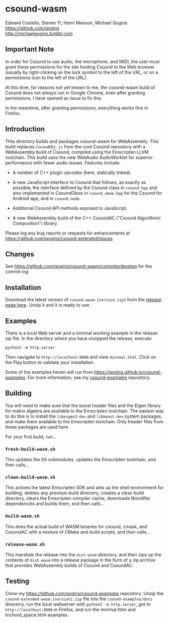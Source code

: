 # csound-wasm

Edward Costello, Steven Yi, Henri Manson, Michael Gogins<br>
https://github.com/gogins<br>
http://michaelgogins.tumblr.com

## Important Note

In order for Csound to use audio, the microphone, and MIDI, the user must 
grant these permissions for the site hosting Csound to the Web browser 
(usually by right-clicking on the lock symbol to the left of the URL, or 
on a permissions icon to the left of the URL).

At this time, for reasons not yet known to me, the csound-wasm build 
of Csound does not always run in Google Chrome, even after granting 
permissions. I have opened an issue to fix this.

In the meantime, after granting permissions, everything works fine in 
Firefox.

## Introduction

THis directory builds and packages csound-wasm for WebAssembly.
This build replaces `CsoundObj.js` from the core Csound repository with a 
WebAssembly build of Csound, compiled using the Emscripten LLVM toolchain.
This build uses the new WebAudio AudioWorklet for superior performance with 
fewer audio issues. Features include:

* A number of C++ plugin opcodes (here, statically linked).

* A new JavaScript interface to Csound that follows, as exactly as possible,
  the interface defined by the Csound class in `csound.hpp` and also
  implemented in CsoundOboe in `csound_oboe.hpp` for the Csound for Android
  app, and in `csound.node`.

* Additional Csound API methods exposed to JavaScript.

* A new WebAssembly build of the C++ CsoundAC ("Csound Algorithmic 
  Composition") library.

Please log any bug reports or requests for enhancements at
https://github.com/gogins/csound-extended/issues.

## Changes

See https://github.com/gogins/csound-wasm/commits/develop for the commit log.

## Installation

Download the latest version of `csound-wasm-{version.zip}` from the 
[release page here](https://github.com/gogins/csound-extended/releases). Unzip 
it and it is ready to use.

## Examples

There is a local Web server and a minimal working example in the release zip 
file. In the directory where you have unzipped the release, execute:

```
python3 -m http.server
```

Then navigate to `http://localhost:8000` and view `minimal.html`. Click on 
the Play button to validate your installation.

Some of the examples herein will run from 
https://gogins.github.io/csound-examples. For more information, see my 
[csound-examples](https://github.com/gogins/csound-examples) repository.

## Building

You will need to make sure that the boost header files and the Eigen library 
for matrix algebra are available to the Emscripten toolchain. The easiest way 
to do this is to install the `libeigen3-dev` and `libboost-dev` system 
packages, and make them available to the Emscripten toolchain. Only header 
files from these packages are used here.

For your first build, run...

### `fresh-build-wasm.sh`

This updates the Git submodules, updates the Emscripten toolchain, and then 
calls... 

### `clean-build-wasm.sh`

This actives the latest Emscripten SDK and sets up the shell environment for 
building, deletes any previous build directory, creates a clean build 
directory, clears the Emscripten compiler cache, downloads libsndfile 
dependencies and builds them, and then calls...

### `build-wasm.sh`

This does the actual build of WASM binaries for csound, cmask, and CsoundAC 
with a mixture of CMake and build scripts, and then calls...

### `release-wasm.sh`

This marshals the release into the `dist-wasm` directory, and then zips up the 
contents of `dist-wasm` into a release package in the form of a zip archive 
that provides WebAssembly builds of Csound and CsoundAC.

## Testing

Clone my https://github.com/gogins/csound-examples repository. Unzip the 
`csound-extended-wasm.{version}.zip` file into the 
`csound-examples/docs` directory, run the local webserver with `python3 -m http.server`, 
got to `http://localhost:8000` in Firefox, and run the minimal.html and trichord_space.html examples.




